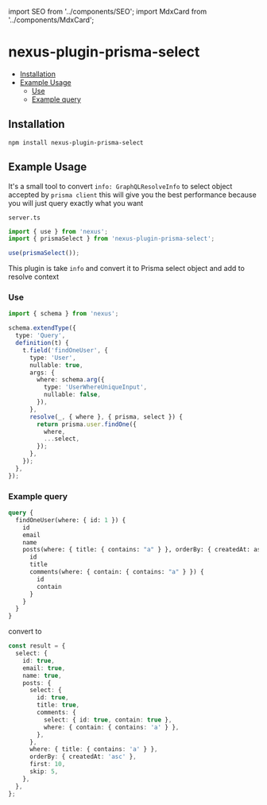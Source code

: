 import SEO from '../components/SEO';
import MdxCard from '../components/MdxCard';

<SEO title="nexus-plugin-prisma-select" />

<MdxCard>

# nexus-plugin-prisma-select

- [Installation](#installation)
- [Example Usage](#example-usage)
  - [Use](#use)
  - [Example query](#example-query)

## Installation

```shell
npm install nexus-plugin-prisma-select
```

## Example Usage

It's a small tool to convert `info: GraphQLResolveInfo` to select object accepted by `prisma client` this will give you the best performance because you will just query exactly what you want

`server.ts`

```ts
import { use } from 'nexus';
import { prismaSelect } from 'nexus-plugin-prisma-select';

use(prismaSelect());
```

This plugin is take `info` and convert it to Prisma select object and add to resolve context

### Use

```ts
import { schema } from 'nexus';

schema.extendType({
  type: 'Query',
  definition(t) {
    t.field('findOneUser', {
      type: 'User',
      nullable: true,
      args: {
        where: schema.arg({
          type: 'UserWhereUniqueInput',
          nullable: false,
        }),
      },
      resolve(_, { where }, { prisma, select }) {
        return prisma.user.findOne({
          where,
          ...select,
        });
      },
    });
  },
});
```

### Example query

```graphql
query {
  findOneUser(where: { id: 1 }) {
    id
    email
    name
    posts(where: { title: { contains: "a" } }, orderBy: { createdAt: asc }, first: 10, skip: 5) {
      id
      title
      comments(where: { contain: { contains: "a" } }) {
        id
        contain
      }
    }
  }
}
```

convert to

```ts
const result = {
  select: {
    id: true,
    email: true,
    name: true,
    posts: {
      select: {
        id: true,
        title: true,
        comments: {
          select: { id: true, contain: true },
          where: { contain: { contains: 'a' } },
        },
      },
      where: { title: { contains: 'a' } },
      orderBy: { createdAt: 'asc' },
      first: 10,
      skip: 5,
    },
  },
};
```

</MdxCard>
